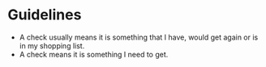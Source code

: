 # Guidelines

- A check usually means it is something that I have, would get again or is in my shopping list.
- A check means it is something I need to get.
